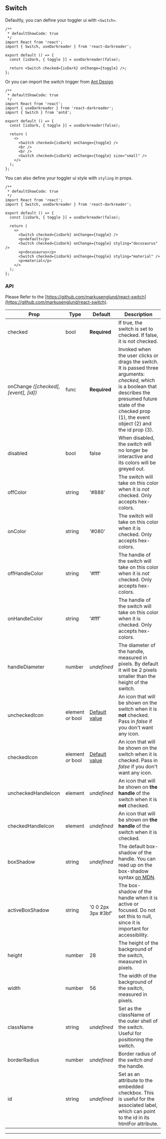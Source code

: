 ## Switch

Defaultly, you can define your toggler ui with `<Switch>`.

```tsx
/**
 * defaultShowCode: true
 */
import React from 'react';
import { Switch, useDarkreader } from 'react-darkreader';

export default () => {
  const [isDark, { toggle }] = useDarkreader(false);

  return <Switch checked={isDark} onChange={toggle} />;
};
```

Or you can import the switch trigger from [Ant Design](https://ant.design/components/switch-cn/)

```tsx
/**
 * defaultShowCode: true
 */
import React from 'react';
import { useDarkreader } from 'react-darkreader';
import { Switch } from 'antd';

export default () => {
  const [isDark, { toggle }] = useDarkreader(false);

  return (
    <>
      <Switch checked={isDark} onChange={toggle} />
      <br />
      <br />
      <Switch checked={isDark} onChange={toggle} size="small" />
    </>
  );
};
```

You can also define your toggler ui style with `styling` in props.

```tsx
/**
 * defaultShowCode: true
 */
import React from 'react';
import { Switch, useDarkreader } from 'react-darkreader';

export default () => {
  const [isDark, { toggle }] = useDarkreader(false);

  return (
    <>
      <Switch checked={isDark} onChange={toggle} />
      <p>default</p>
      <Switch checked={isDark} onChange={toggle} styling="docusaurus" />
      <p>docusaurus</p>
      <Switch checked={isDark} onChange={toggle} styling="material" />
      <p>material</p>
    </>
  );
};
```

### API

Please Refer to the [https://github.com/markusenglund/react-switch](https://github.com/markusenglund/react-switch).

| Prop                                  | Type              | Default                                                                                  | Description                                                                                                                                                                                                               |
| ------------------------------------- | ----------------- | ---------------------------------------------------------------------------------------- | ------------------------------------------------------------------------------------------------------------------------------------------------------------------------------------------------------------------------- |
| checked                               | bool              | **Required**                                                                             | If true, the switch is set to checked. If false, it is not checked.                                                                                                                                                       |
| onChange _([checked], [event], [id])_ | func              | **Required**                                                                             | Invoked when the user clicks or drags the switch. It is passed three arguments: _checked_, which is a boolean that describes the presumed future state of the checked prop (1), the event object (2) and the id prop (3). |
| disabled                              | bool              | false                                                                                    | When disabled, the switch will no longer be interactive and its colors will be greyed out.                                                                                                                                |
| offColor                              | string            | '#888'                                                                                   | The switch will take on this color when it is _not_ checked. Only accepts hex-colors.                                                                                                                                     |
| onColor                               | string            | '#080'                                                                                   | The switch will take on this color when it is checked. Only accepts hex-colors.                                                                                                                                           |
| offHandleColor                        | string            | '#fff'                                                                                   | The handle of the switch will take on this color when it is _not_ checked. Only accepts hex-colors.                                                                                                                       |
| onHandleColor                         | string            | '#fff'                                                                                   | The handle of the switch will take on this color when it is checked. Only accepts hex-colors.                                                                                                                             |
| handleDiameter                        | number            | _undefined_                                                                              | The diameter of the handle, measured in pixels. By default it will be 2 pixels smaller than the height of the switch.                                                                                                     |
| uncheckedIcon                         | element _or_ bool | [Default value](https://github.com/markusenglund/react-switch/blob/master/src/icons.jsx) | An icon that will be shown on the switch when it is **not** checked. Pass in _false_ if you don't want any icon.                                                                                                          |
| checkedIcon                           | element _or_ bool | [Default value](https://github.com/markusenglund/react-switch/blob/master/src/icons.jsx) | An icon that will be shown on the switch when it is checked. Pass in _false_ if you don't want any icon.                                                                                                                  |
| uncheckedHandleIcon                   | element           | _undefined_                                                                              | An icon that will be shown on **the handle** of the switch when it is **not** checked.                                                                                                                                    |
| checkedHandleIcon                     | element           | _undefined_                                                                              | An icon that will be shown on **the handle** of the switch when it is checked.                                                                                                                                            |
| boxShadow                             | string            | _undefined_                                                                              | The default box-shadow of the handle. You can read up on the box-shadow syntax [on MDN](https://developer.mozilla.org/en-US/docs/Web/CSS/box-shadow?v=b).                                                                 |
| activeBoxShadow                       | string            | '0 0 2px 3px #3bf'                                                                       | The box-shadow of the handle when it is active or focused. Do not set this to null, since it is important for accessibility.                                                                                              |
| height                                | number            | 28                                                                                       | The height of the background of the switch, measured in pixels.                                                                                                                                                           |
| width                                 | number            | 56                                                                                       | The width of the background of the switch, measured in pixels.                                                                                                                                                            |
| className                             | string            | _undefined_                                                                              | Set as the className of the outer shell of the switch. Useful for positioning the switch.                                                                                                                                 |
| borderRadius                          | number            | _undefined_                                                                              | Border radius of the switch _and_ the handle.                                                                                                                                                                             |
| id                                    | string            | _undefined_                                                                              | Set as an attribute to the embedded checkbox. This is useful for the associated label, which can point to the id in its htmlFor attribute.                                                                                |

---
